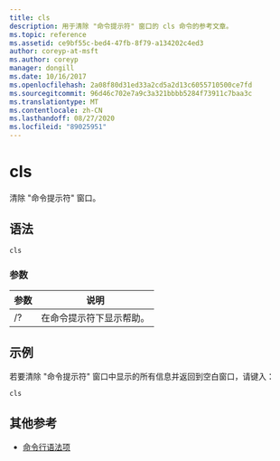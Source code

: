 ```yaml
---
title: cls
description: 用于清除 "命令提示符" 窗口的 cls 命令的参考文章。
ms.topic: reference
ms.assetid: ce9bf55c-bed4-47fb-8f79-a134202c4ed3
author: coreyp-at-msft
ms.author: coreyp
manager: dongill
ms.date: 10/16/2017
ms.openlocfilehash: 2a08f80d31ed33a2cd5a2d13c6055710500ce7fd
ms.sourcegitcommit: 96d46c702e7a9c3a321bbbb5284f73911c7baa3c
ms.translationtype: MT
ms.contentlocale: zh-CN
ms.lasthandoff: 08/27/2020
ms.locfileid: "89025951"
---
```

# <a name="cls"></a>cls

清除 "命令提示符" 窗口。

## <a name="syntax"></a>语法

```
cls
```

### <a name="parameters"></a>参数

| 参数 | 说明 |
| --------- | ----------- |
| /? | 在命令提示符下显示帮助。 |

## <a name="examples"></a>示例

若要清除 "命令提示符" 窗口中显示的所有信息并返回到空白窗口，请键入：

```
cls
```

## <a name="additional-references"></a>其他参考

- [命令行语法项](command-line-syntax-key.md)